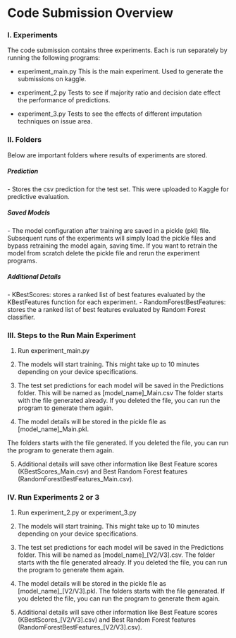 # Code Submission Overview

<h3> I. Experiments </h3>

The code submission contains three experiments. Each is run separately by running the following programs:

- experiment_main.py
This is the main experiment. Used to generate the submissions on kaggle.

- experiment_2.py
Tests to see if majority ratio and decision date effect the performance of predictions.

- experiment_3.py
Tests to see the effects of different imputation techniques on issue area.

<h3> II. Folders </h3>

Below are important folders where results of experiments are stored.

<h5> Prediction </h5>
- Stores the csv prediction for the test set. This were uploaded to Kaggle for predictive evaluation.

<h5> Saved Models </h5>
- The model configuration after training are saved in a pickle (pkl) file. Subsequent runs of the experiments will simply load the pickle files and
bypass retraining the model again, saving time. If you want to retrain the model from scratch delete the pickle file and rerun the experiment programs.

<h5> Additional Details </h5>
- KBestScores: stores a ranked list of best features evaluated by the KBestFeatures function for each experiment. 
- RandomForestBestFeatures: stores the a ranked list of best features evaluated by Random Forest classifier.


<h3> III. Steps to the Run Main Experiment </h3>

1) Run experiment_main.py

2) The models will start training. This might take up to 10 minutes depending on your device specifications.

3) The test set predictions for each model will be saved in the Predictions folder. This will be named as [model_name]_Main.csv
The folder starts with the file generated already. If you deleted the file, you can run the program to generate them again.

4) The model details will be stored in the pickle file as [model_name]_Main.pkl.

The folders starts with the file generated. If you deleted the file, you can run the program to generate them again.

5) Additional details will save other information like Best Feature scores (KBestScores_Main.csv) 
and Best Random Forest features (RandomForestBestFeatures_Main.csv).


<h3> IV. Run Experiments 2 or 3 </h3>

1) Run experiment_2.py or experiment_3.py

2) The models will start training. This might take up to 10 minutes depending on your device specifications.

3) The test set predictions for each model will be saved in the Predictions folder. This will be named as [model_name]_[V2/V3].csv.
The folder starts with the file generated already. If you deleted the file, you can run the program to generate them again.

4) The model details will be stored in the pickle file as [model_name]_[V2/V3].pkl.
The folders starts with the file generated. If you deleted the file, you can run the program to generate them again.

5) Additional details will save other information like Best Feature scores (KBestScores_[V2/V3].csv) 
and Best Random Forest features (RandomForestBestFeatures_[V2/V3].csv).
